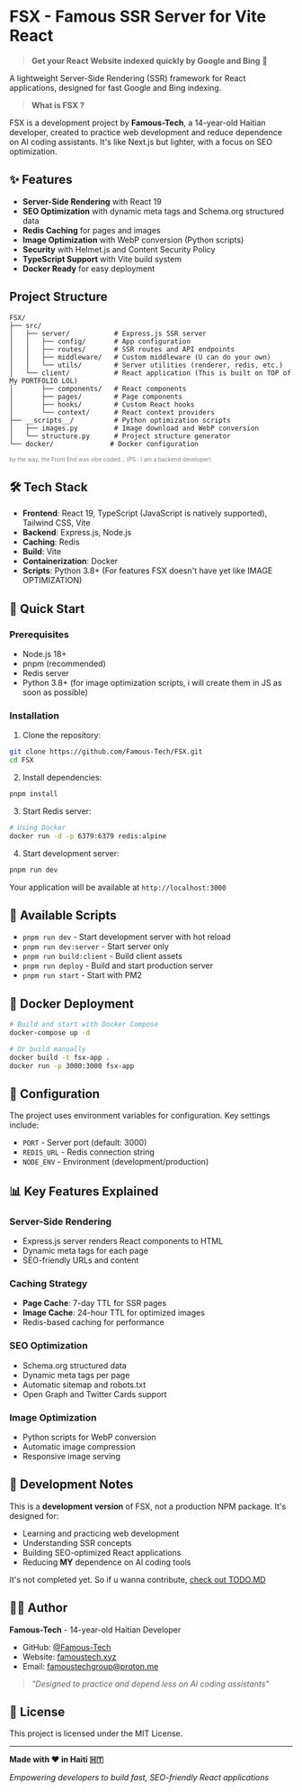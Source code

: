 # FSX - Famous SSR Server for Vite React

> **Get your React Website indexed quickly by Google and Bing** 🎯

A lightweight Server-Side Rendering (SSR) framework for React applications, designed for fast Google and Bing indexing.

>  **What is FSX ?**

FSX is a development project by **Famous-Tech**, a 14-year-old Haitian developer, created to practice web development and reduce  dependence  on AI coding assistants. It's like Next.js but lighter, with a focus on SEO optimization.

## ✨ Features

- **Server-Side Rendering** with React 19
- **SEO Optimization** with dynamic meta tags and Schema.org structured data
- **Redis Caching** for pages and images
- **Image Optimization** with WebP conversion (Python scripts)
- **Security** with Helmet.js and Content Security Policy
- **TypeScript Support** with Vite build system
- **Docker Ready** for easy deployment

##  Project Structure

```
FSX/
├── src/
│   ├── server/           # Express.js SSR server
│   │   ├── config/       # App configuration
│   │   ├── routes/       # SSR routes and API endpoints
│   │   ├── middleware/   # Custom middleware (U can do your own)
│   │   └── utils/        # Server utilities (renderer, redis, etc.)
│   └── client/           # React application (This is built on TOP of My PORTFOLIO LOL)
│       ├── components/   # React components
│       ├── pages/        # Page components
│       ├── hooks/        # Custom React hooks
│       └── context/      # React context providers
├── __scripts__/          # Python optimization scripts
│   ├── images.py         # Image download and WebP conversion
│   └── structure.py      # Project structure generator
└── docker/              # Docker configuration
```
<p style="color: gray;font-size: 10px">by the way, the Front End was vibe coded... (PS : I am a backend developer)</p>

## 🛠️ Tech Stack

- **Frontend**: React 19, TypeScript (JavaScript is natively supported), Tailwind CSS, Vite
- **Backend**: Express.js, Node.js
- **Caching**: Redis
- **Build**: Vite
- **Containerization**: Docker
- **Scripts**: Python 3.8+ (For features FSX doesn't have yet like IMAGE OPTIMIZATION)

## 🚀 Quick Start

### Prerequisites

- Node.js 18+
- pnpm (recommended)
- Redis server
- Python 3.8+ (for image optimization scripts, i will create them in JS as soon as possible)

### Installation

1. Clone the repository:
```bash
git clone https://github.com/Famous-Tech/FSX.git
cd FSX
```

2. Install dependencies:
```bash
pnpm install
```

3. Start Redis server:
```bash
# Using Docker
docker run -d -p 6379:6379 redis:alpine
```

4. Start development server:
```bash
pnpm run dev
```

Your application will be available at `http://localhost:3000`

## 📝 Available Scripts

- `pnpm run dev` - Start development server with hot reload
- `pnpm run dev:server` - Start server only
- `pnpm run build:client` - Build client assets
- `pnpm run deploy` - Build and start production server
- `pnpm run start` - Start with PM2

## 🐳 Docker Deployment

```bash
# Build and start with Docker Compose
docker-compose up -d

# Or build manually
docker build -t fsx-app .
docker run -p 3000:3000 fsx-app
```

## 🔧 Configuration

The project uses environment variables for configuration. Key settings include:

- `PORT` - Server port (default: 3000)
- `REDIS_URL` - Redis connection string
- `NODE_ENV` - Environment (development/production)

## 📊 Key Features Explained

### Server-Side Rendering
- Express.js server renders React components to HTML
- Dynamic meta tags for each page
- SEO-friendly URLs and content

### Caching Strategy
- **Page Cache**: 7-day TTL for SSR pages
- **Image Cache**: 24-hour TTL for optimized images
- Redis-based caching for performance

### SEO Optimization
- Schema.org structured data
- Dynamic meta tags per page
- Automatic sitemap and robots.txt
- Open Graph and Twitter Cards support

### Image Optimization
- Python scripts for WebP conversion
- Automatic image compression
- Responsive image serving

## 🧪 Development Notes

This is a **development version** of FSX, not a production NPM package. It's designed for:

- Learning and practicing web development
- Understanding SSR concepts
- Building SEO-optimized React applications
- Reducing **MY** dependence on AI coding tools

It's not completed yet.
So if u wanna contribute, [check out TODO.MD](TODO.md) 

## 👨‍💻 Author

**Famous-Tech** - 14-year-old Haitian Developer

- GitHub: [@Famous-Tech](https://github.com/Famous-Tech)
- Website: [famoustech.xyz](https://famoustech.xyz)
- Email: famoustechgroup@proton.me

> *"Designed to practice and depend less on AI coding assistants"*

## 📄 License

This project is licensed under the MIT License.

---

**Made with ❤️ in Haiti 🇭🇹**

*Empowering developers to build fast, SEO-friendly React applications*

